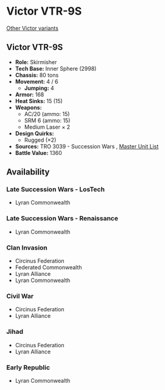 # Victor VTR-9S 

[Other Victor variants](../victor.md) 

## Victor VTR-9S 

- **Role:** Skirmisher 
- **Tech Base:** Inner Sphere (2998) 
- **Chassis:** 80 tons 
- **Movement:** 4 / 6 
  - **Jumping:** 4 
- **Armor:** 168 
- **Heat Sinks:** 15 (15) 
- **Weapons:** 
  - AC/20 (ammo: 15) 
  - SRM 6 (ammo: 15) 
  - Medium Laser × 2 
- **Design Quirks:** 
  - Rugged (×2) 
- **Sources:** TRO 3039 - Succession Wars , [Master Unit List](http://masterunitlist.info/Unit/Details/3414) 
- **Battle Value:** 1360 

## Availability 

### Late Succession Wars - LosTech 

- Lyran Commonwealth 

### Late Succession Wars - Renaissance 

- Lyran Commonwealth 

### Clan Invasion 

- Circinus Federation 
- Federated Commonwealth 
- Lyran Alliance 
- Lyran Commonwealth 

### Civil War 

- Circinus Federation 
- Lyran Alliance 

### Jihad 

- Circinus Federation 
- Lyran Alliance 

### Early Republic 

- Lyran Commonwealth 

